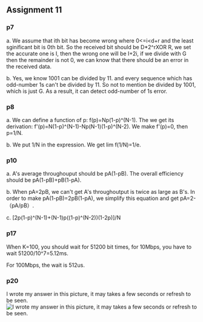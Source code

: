 ## Assignment 11
### p7
a. We assume that ith bit has become wrong where 0<=i<d+r and the least sginificant bit is 0th bit. So the received bit should be D*2^rXOR R, we set the accurate one is I, then the wrong one will be I+2i, if we divide with G then the remainder is not 0, we can know that there should be an error in the received data.

b. Yes, we know 1001 can be divided by 11. and every sequence which has odd-number 1s can't be divided by 11. So not to mention be divided by 1001, which is just G. As a result, it can detect odd-number of 1s error.

### p8
a. We can define a function of p:
f(p)=Np(1-p)^(N-1). The we get its derivation: f'(p)=N(1-p)^(N-1)-Np(N-1)(1-p)^(N-2). We make f'(p)=0, then p=1/N.

b. We put 1/N in the expression. We get lim f(1/N)=1/e.

### p10 
a. A's average throughouput should be pA(1-pB). The overall efficiency should be pA(1-pB)+pB(1-pA).

b. When pA=2pB, we can't get A's throughoutput is twice as large as B's. In order to make pA(1-pB)=2pB(1-pA), we simplify this equation and get pA=2-（pA/pB）.

c. [2p(1-p)^(N-1)+(N-1)p((1-p)^(N-2))(1-2p)]/N

### p17
When K=100, you should wait for 51200 bit times, for 10Mbps, you have to wait 51200/10^7=5.12ms.

For 100Mbps, the wait is 512us.

### p20
I wrote my answer in this picture, it may takes a few seconds or refresh to be seen.
![I wrote my answer in this picture, it may takes a few seconds or refresh to be seen.](https://note.youdao.com/yws/api/personal/file/WEBc49830372e5aba7e59946fb6974cefce?method=download&shareKey=3b584f9a6d35c1d9a61c7ad466d51a00)
